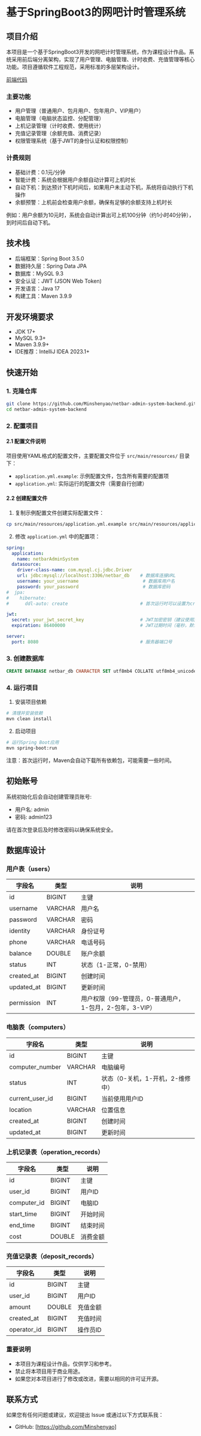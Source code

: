 # 基于SpringBoot3的网吧计时管理系统

## 项目介绍

本项目是一个基于SpringBoot3开发的网吧计时管理系统，作为课程设计作品。系统采用前后端分离架构，实现了用户管理、电脑管理、计时收费、充值管理等核心功能。项目遵循软件工程规范，采用标准的多层架构设计。

[前端代码](https://github.com/Minshenyao/netbar-admin-system-frontend)

### 主要功能
- 用户管理（普通用户、包月用户、包年用户、VIP用户）
- 电脑管理（电脑状态监控、分配管理）
- 上机记录管理（计时收费、使用统计）
- 充值记录管理（余额充值、消费记录）
- 权限管理系统（基于JWT的身份认证和权限控制）

### 计费规则
- 基础计费：0.1元/分钟
- 智能计费：系统会根据用户余额自动计算可上机时长
- 自动下机：到达预计下机时间后，如果用户未主动下机，系统将自动执行下机操作
- 余额预警：上机前会检查用户余额，确保有足够的余额支持上机时长

例如：用户余额为10元时，系统会自动计算出可上机100分钟（约1小时40分钟），到时间后自动下机。

## 技术栈
- 后端框架：Spring Boot 3.5.0
- 数据持久层：Spring Data JPA
- 数据库：MySQL 9.3
- 安全认证：JWT (JSON Web Token)
- 开发语言：Java 17
- 构建工具：Maven 3.9.9

## 开发环境要求
- JDK 17+
- MySQL 9.3+
- Maven 3.9.9+
- IDE推荐：IntelliJ IDEA 2023.1+

## 快速开始

### 1. 克隆仓库
```bash
git clone https://github.com/Minshenyao/netbar-admin-system-backend.git
cd netbar-admin-system-backend
```

### 2. 配置项目

#### 2.1 配置文件说明
项目使用YAML格式的配置文件，主要配置文件位于 `src/main/resources/` 目录下：
- `application.yml.example`: 示例配置文件，包含所有需要的配置项
- `application.yml`: 实际运行的配置文件（需要自行创建）

#### 2.2 创建配置文件
1. 复制示例配置文件创建实际配置文件：
```bash
cp src/main/resources/application.yml.example src/main/resources/application.yml
```

2. 修改 `application.yml` 中的配置项：
```yaml
spring:
  application:
    name: netbarAdminSystem
  datasource:
    driver-class-name: com.mysql.cj.jdbc.Driver
    url: jdbc:mysql://localhost:3306/netbar_db    # 数据库连接URL
    username: your_username                        # 数据库用户名
    password: your_password                        # 数据库密码
#  jpa:
#    hibernate:
#      ddl-auto: create                           # 首次运行时可以设置为create，之后改为update

jwt:
  secret: your_jwt_secret_key                     # JWT加密密钥（建议使用32位随机字符串）
  expiration: 86400000                            # JWT过期时间（毫秒，默认24小时）

server:
  port: 8080                                      # 服务器端口号
```

### 3. 创建数据库
```sql
CREATE DATABASE netbar_db CHARACTER SET utf8mb4 COLLATE utf8mb4_unicode_ci;
```

### 4. 运行项目
1. 安装项目依赖
```bash
# 清理并安装依赖
mvn clean install
```

2. 启动项目
```bash
# 运行Spring Boot应用
mvn spring-boot:run
```

注意：首次运行时，Maven会自动下载所有依赖包，可能需要一些时间。

## 初始账号

系统初始化后会自动创建管理员账号:

- 用户名: admin
- 密码: admin123

请在首次登录后及时修改密码以确保系统安全。

## 数据库设计

### 用户表（users）
| 字段名 | 类型 | 说明 |
|-------|------|------|
| id | BIGINT | 主键 |
| username | VARCHAR | 用户名 |
| password | VARCHAR | 密码 |
| identity | VARCHAR | 身份证号 |
| phone | VARCHAR | 电话号码 |
| balance | DOUBLE | 账户余额 |
| status | INT | 状态（1-正常，0-禁用）|
| created_at | BIGINT | 创建时间 |
| updated_at | BIGINT | 更新时间 |
| permission | INT | 用户权限（99-管理员，0-普通用户，1-包月，2-包年，3-VIP）|

### 电脑表（computers）
| 字段名 | 类型 | 说明 |
|-------|------|------|
| id | BIGINT | 主键 |
| computer_number | VARCHAR | 电脑编号 |
| status | INT | 状态（0-关机，1-开机，2-维修中）|
| current_user_id | BIGINT | 当前使用用户ID |
| location | VARCHAR | 位置信息 |
| created_at | BIGINT | 创建时间 |
| updated_at | BIGINT | 更新时间 |

### 上机记录表（operation_records）
| 字段名 | 类型 | 说明 |
|-------|------|------|
| id | BIGINT | 主键 |
| user_id | BIGINT | 用户ID |
| computer_id | BIGINT | 电脑ID |
| start_time | BIGINT | 开始时间 |
| end_time | BIGINT | 结束时间 |
| cost | DOUBLE | 消费金额 |

### 充值记录表（deposit_records）
| 字段名 | 类型 | 说明 |
|-------|------|------|
| id | BIGINT | 主键 |
| user_id | BIGINT | 用户ID |
| amount | DOUBLE | 充值金额 |
| created_at | BIGINT | 充值时间 |
| operator_id | BIGINT | 操作员ID |


### 重要说明
- 本项目为课程设计作品，仅供学习和参考。
- 禁止将本项目用于商业用途。
- 如果您对本项目进行了修改或改进，需要以相同的许可证开源。

## 联系方式

如果您有任何问题或建议，欢迎提出 Issue 或通过以下方式联系我：
- GitHub: [https://github.com/Minshenyao] 
